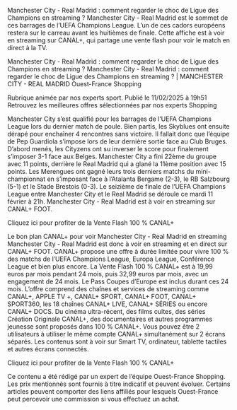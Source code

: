 Manchester City - Real Madrid : comment regarder le choc de Ligue des Champions en streaming ?
Manchester City - Real Madrid est le sommet de ces barrages de l’UEFA Champions League. L’un de ces cadors européens restera sur le carreau avant les huitièmes de finale. Cette affiche est à voir en streaming sur CANAL+, qui partage une vente flash pour voir le match en direct à la TV.

Manchester City - Real Madrid : comment regarder le choc de Ligue des Champions en streaming ?
Manchester City - Real Madrid : comment regarder le choc de Ligue des Champions en streaming ? | MANCHESTER CITY - REAL MADRID
Ouest-France Shopping

Rubrique animée par nos experts sport.
Publié le 11/02/2025 à 19h51
Retrouvez les meilleures offres sélectionnées par nos experts Shopping

Manchester City s’est qualifié pour les barrages de l’UEFA Champions League lors du dernier match de poule. Bien partis, les Skyblues ont ensuite dérapé pour enchaîner 4 rencontres sans victoire. Il fallait donc que l’équipe de Pep Guardiola s’impose lors de leur dernière sortie face au Club Bruges. D’abord menés, les Cityzens ont su inverser le score pour finalement s’imposer 3-1 face aux Belges. Manchester City a fini 22ème du groupe avec 11 points, derrière le Real Madrid qui a glané la 11ème position avec 15 points. Les Merengues ont gagné leurs trois derniers matchs du mini-championnat en s’imposant face à l’Atalanta Bergame (2-3), le RB Salzbourg (5-1) et le Stade Brestois (0-3). Le seizième de finale de l’UEFA Champions League entre Manchester City et le Real Madrid se déroule ce mardi 11 février à 21h. Manchester City - Real Madrid est à voir en streaming sur CANAL+ FOOT.

Cliquez ici pour profiter de la Vente Flash 100 % CANAL+

Le bon plan CANAL+ pour voir Manchester City - Real Madrid en streaming
Manchester City - Real Madrid est donc à voir en streaming et en direct sur CANAL+ FOOT. CANAL+ propose une offre à durée limitée pour vivre 100 % des matchs de l’UEFA Champions League, Europa League, Conférence League et bien plus encore. La Vente Flash 100 % CANAL+ est à 19,99 euros par mois pendant 24 mois, puis 32,99 euros par mois, avec un engagement de 24 mois. Le Pass Coupes d’Europe est inclus durant ces 24 mois. L’offre comprend des chaînes et services de streaming comme CANAL+, APPLE TV +, CANAL+ SPORT, CANAL+ FOOT, CANAL+ SPORT360, les 18 chaînes CANAL+ LIVE, CANAL+ SÉRIES ou encore CANAL+ DOCS. Du cinéma ultra-récent, des films cultes, des séries Création Originale CANAL+, des documentaires et autres programmes jeunesse sont proposés dans 100 % CANAL+. Vous pouvez être 2 utilisateurs à utiliser le même compte CANAL+ simultanément sur 2 écrans séparés. Les contenus sont à voir sur Smart TV, ordinateur, tablette tactiles et autres écrans connectés.

Cliquez ici pour profiter de la Vente Flash 100 % CANAL+

Ce contenu a été rédigé par un expert de l’équipe Ouest-France Shopping. Les prix mentionnés sont fournis à titre indicatif et peuvent évoluer. Certains articles peuvent comporter des liens affiliés pour lesquels Ouest-France peut percevoir une commission si vous effectuez un achat.
